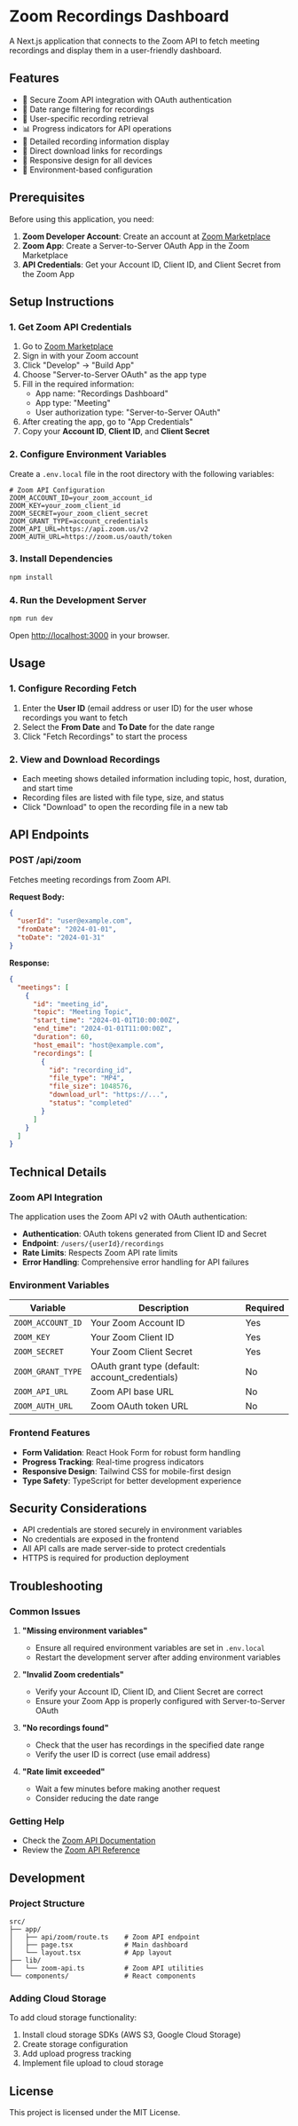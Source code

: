 # Zoom Recordings Dashboard

A Next.js application that connects to the Zoom API to fetch meeting recordings and display them in a user-friendly dashboard.

## Features

- 🔐 Secure Zoom API integration with OAuth authentication
- 📅 Date range filtering for recordings
- 👤 User-specific recording retrieval
- 📊 Progress indicators for API operations
- 🎥 Detailed recording information display
- 💾 Direct download links for recordings
- 📱 Responsive design for all devices
- 🔧 Environment-based configuration

## Prerequisites

Before using this application, you need:

1. **Zoom Developer Account**: Create an account at [Zoom Marketplace](https://marketplace.zoom.us/)
2. **Zoom App**: Create a Server-to-Server OAuth App in the Zoom Marketplace
3. **API Credentials**: Get your Account ID, Client ID, and Client Secret from the Zoom App

## Setup Instructions

### 1. Get Zoom API Credentials

1. Go to [Zoom Marketplace](https://marketplace.zoom.us/)
2. Sign in with your Zoom account
3. Click "Develop" → "Build App"
4. Choose "Server-to-Server OAuth" as the app type
5. Fill in the required information:
   - App name: "Recordings Dashboard"
   - App type: "Meeting"
   - User authorization type: "Server-to-Server OAuth"
6. After creating the app, go to "App Credentials"
7. Copy your **Account ID**, **Client ID**, and **Client Secret**

### 2. Configure Environment Variables

Create a `.env.local` file in the root directory with the following variables:

```env
# Zoom API Configuration
ZOOM_ACCOUNT_ID=your_zoom_account_id
ZOOM_KEY=your_zoom_client_id
ZOOM_SECRET=your_zoom_client_secret
ZOOM_GRANT_TYPE=account_credentials
ZOOM_API_URL=https://api.zoom.us/v2
ZOOM_AUTH_URL=https://zoom.us/oauth/token
```

### 3. Install Dependencies

```bash
npm install
```

### 4. Run the Development Server

```bash
npm run dev
```

Open [http://localhost:3000](http://localhost:3000) in your browser.

## Usage

### 1. Configure Recording Fetch

1. Enter the **User ID** (email address or user ID) for the user whose recordings you want to fetch
2. Select the **From Date** and **To Date** for the date range
3. Click "Fetch Recordings" to start the process

### 2. View and Download Recordings

- Each meeting shows detailed information including topic, host, duration, and start time
- Recording files are listed with file type, size, and status
- Click "Download" to open the recording file in a new tab

## API Endpoints

### POST /api/zoom

Fetches meeting recordings from Zoom API.

**Request Body:**
```json
{
  "userId": "user@example.com",
  "fromDate": "2024-01-01",
  "toDate": "2024-01-31"
}
```

**Response:**
```json
{
  "meetings": [
    {
      "id": "meeting_id",
      "topic": "Meeting Topic",
      "start_time": "2024-01-01T10:00:00Z",
      "end_time": "2024-01-01T11:00:00Z",
      "duration": 60,
      "host_email": "host@example.com",
      "recordings": [
        {
          "id": "recording_id",
          "file_type": "MP4",
          "file_size": 1048576,
          "download_url": "https://...",
          "status": "completed"
        }
      ]
    }
  ]
}
```

## Technical Details

### Zoom API Integration

The application uses the Zoom API v2 with OAuth authentication:

- **Authentication**: OAuth tokens generated from Client ID and Secret
- **Endpoint**: `/users/{userId}/recordings`
- **Rate Limits**: Respects Zoom API rate limits
- **Error Handling**: Comprehensive error handling for API failures

### Environment Variables

| Variable | Description | Required |
|----------|-------------|----------|
| `ZOOM_ACCOUNT_ID` | Your Zoom Account ID | Yes |
| `ZOOM_KEY` | Your Zoom Client ID | Yes |
| `ZOOM_SECRET` | Your Zoom Client Secret | Yes |
| `ZOOM_GRANT_TYPE` | OAuth grant type (default: account_credentials) | No |
| `ZOOM_API_URL` | Zoom API base URL | No |
| `ZOOM_AUTH_URL` | Zoom OAuth token URL | No |

### Frontend Features

- **Form Validation**: React Hook Form for robust form handling
- **Progress Tracking**: Real-time progress indicators
- **Responsive Design**: Tailwind CSS for mobile-first design
- **Type Safety**: TypeScript for better development experience

## Security Considerations

- API credentials are stored securely in environment variables
- No credentials are exposed in the frontend
- All API calls are made server-side to protect credentials
- HTTPS is required for production deployment

## Troubleshooting

### Common Issues

1. **"Missing environment variables"**
   - Ensure all required environment variables are set in `.env.local`
   - Restart the development server after adding environment variables

2. **"Invalid Zoom credentials"**
   - Verify your Account ID, Client ID, and Client Secret are correct
   - Ensure your Zoom App is properly configured with Server-to-Server OAuth

3. **"No recordings found"**
   - Check that the user has recordings in the specified date range
   - Verify the user ID is correct (use email address)

4. **"Rate limit exceeded"**
   - Wait a few minutes before making another request
   - Consider reducing the date range

### Getting Help

- Check the [Zoom API Documentation](https://developers.zoom.us/docs/api/)
- Review the [Zoom API Reference](https://marketplace.zoom.us/docs/api-reference/zoom-api)

## Development

### Project Structure

```
src/
├── app/
│   ├── api/zoom/route.ts    # Zoom API endpoint
│   ├── page.tsx             # Main dashboard
│   └── layout.tsx           # App layout
├── lib/
│   └── zoom-api.ts          # Zoom API utilities
└── components/              # React components
```

### Adding Cloud Storage

To add cloud storage functionality:

1. Install cloud storage SDKs (AWS S3, Google Cloud Storage)
2. Create storage configuration
3. Add upload progress tracking
4. Implement file upload to cloud storage

## License

This project is licensed under the MIT License.
